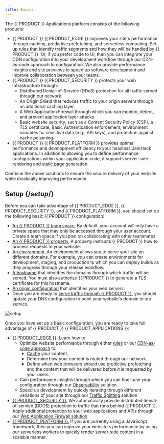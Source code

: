```yaml
---
title: Basics
---
```


The {{ PRODUCT }} Applications platform consists of the following products:
-   {{ PRODUCT }} {{ PRODUCT_EDGE }} improves your site's performance through caching, predictive prefetching, and serverless computing. Set up rules that identify traffic segments and how they will be handled by {{ PRODUCT }}. Or, if you prefer code to UI, then you can integrate your CDN configuration into your development workflow through our CDN-as-code approach to configuration. We also provide performance insights and site previews to speed up software development and improve collaboration between your teams.
-   {{ PRODUCT }} {{ PRODUCT_SECURITY }} protects your web infrastructure through:
    -   Distributed Denial-of-Service (DDoS) protection for all traffic served through our network.
    -   An Origin Shield that reduces traffic to your origin servers through an additional caching layer.
    -   A Web Application Firewall through which you can monitor, detect, and prevent application layer attacks.
    -   Basic website security, such as a Content Security Policy (CSP), a TLS certificate, Basic Authentication enforcement, environment variables for sensitive data (e.g., API keys), and protection against cache poisoning. 
-   {{ PRODUCT }} {{ PRODUCT_PLATFORM }} provides optimal performance and development efficiency to your headless Jamstack applications. In addition to allowing you to define performance configurations within your application code, it supports server-side rendering and static page generation.

Combine the above solutions to ensure the secure delivery of your website while drastically improving performance.

## Setup {/*setup*/}

Before you can take advantage of {{ PRODUCT_EDGE }}, {{ PRODUCT_SECURITY }}, and {{ PRODUCT_PLATFORM }}, you should set up the following basic {{ PRODUCT }} configuration:

-   [An {{ PRODUCT }} team space.](/applications/basics/collaboration) By default, your account will only have a private space that may only be accessed through your user account. Create a team space if you plan on collaborating with other teammates.
-   [An {{ PRODUCT }} property.](/applications/getting_started#create-property) A property instructs {{ PRODUCT }} how to process requests to your website.
-   [An environment.](/applications/basics/environments) An environment allows you to serve your site on different domains. For example, you can create environments for development, staging, and production to which you can deploy builds as they progress through your release workflow.
-   [A hostname](/applications/basics/hostnames_and_origins#hostnames) that identifies the domains through which traffic will be served. You must also authorize {{ PRODUCT }} to generate a TLS certificate for this hostname.
-   [An origin configuration](/applications/basics/hostnames_and_origins#origin) that identifies your web servers.
-   Once you are ready to [serve traffic through {{ PRODUCT }}](/applications/basics/hostnames_and_origins#serving-traffic-through), you should update your DNS configuration to point your website's domain to our service. 

![setup](/images/v7/basics/setup-overview.png)

Once you have set up a basic configuration, you are ready to take full advantage of {{ PRODUCT }} {{ PRODUCT_APPLICATIONS }}:

-   [{{ PRODUCT_EDGE }}](/applications/performance). Learn how to:
    -   Optimize website performance through either [rules](/applications/performance/rules) or our [CDN-as-code approach](/applications/performance/cdn_as_code) to:
        -   [Cache](/applications/performance/getting_started#configure-caching) your content.
        -   Determine how your content is routed through our network.
        -   Define when web browsers should use [predictive prefetching](/applications/performance/prefetching) and the content that will be delivered before it is requested by your users.
    -   Gain performance insights through which you can fine-tune your configuration through our [Observability](/applications/performance/observability) solution.
    -   Speed up development by quickly iterating through different variations of your site through our [Traffic Splitting](/applications/performance/traffic_splitting) solution.
-   [{{ PRODUCT_SECURITY }}.](/applications/security) We automatically provide distributed denial-of-service (DDOS) protection to traffic that runs behind {{ PRODUCT }}. Apply additional protection to your web applications and APIs through our [Web Application Firewall solution](/applications/security/waf).
-   [{{ PRODUCT_PLATFORM }}.](/applications/sites_frameworks/getting_started) If you are currently using a JavaScript framework, then you can improve your website's performance by using our serverless workers to quickly render server-side content in a scalable manner.
